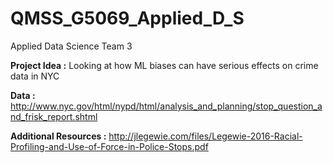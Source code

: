 # QMSS_G5069_Applied_D_S
Applied Data Science Team 3


**Project Idea :** Looking at how ML biases can have serious effects on crime data in NYC

**Data :** http://www.nyc.gov/html/nypd/html/analysis_and_planning/stop_question_and_frisk_report.shtml

**Additional Resources :** http://jlegewie.com/files/Legewie-2016-Racial-Profiling-and-Use-of-Force-in-Police-Stops.pdf

